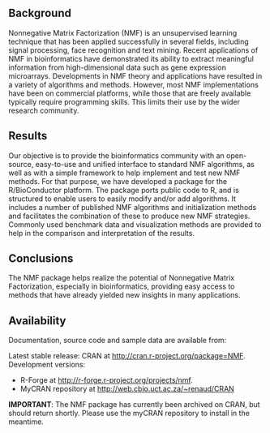 ## Background

Nonnegative Matrix Factorization (NMF) is an unsupervised learning technique that has been applied successfully in several fields, including signal processing, face recognition and text mining.
Recent applications of NMF in bioinformatics have demonstrated its ability to extract meaningful information from high-dimensional data such as gene expression microarrays. Developments in NMF theory and applications have resulted in a variety of algorithms and methods.
However, most NMF implementations have been on commercial platforms, while those that are freely available typically require programming skills.
This limits their use by the wider research community.

## Results
Our objective is to provide the bioinformatics community with an open-source, easy-to-use and unified interface to standard NMF algorithms, as well as with a simple framework to help implement and test new NMF methods.
For that purpose, we have developed a package for the R/BioConductor platform. The package ports public code to R, and is structured to enable users to easily modify and/or add algorithms.
It includes a number of published NMF algorithms and initialization methods and facilitates the combination of these to produce new NMF strategies.
Commonly used benchmark data and visualization methods are provided to help in the comparison and interpretation of the results.

## Conclusions
The NMF package helps realize the potential of Nonnegative Matrix Factorization, especially in bioinformatics, providing easy access to methods that have already yielded new insights in many applications.

## Availability

Documentation, source code and sample data are available from:

Latest stable release: CRAN at http://cran.r-project.org/package=NMF.
Development versions: 
* R-Forge at http://r-forge.r-project.org/projects/nmf.
* MyCRAN repository at http://web.cbio.uct.ac.za/~renaud/CRAN

__IMPORTANT__: The NMF package has currently been archived on CRAN, but should return shortly. Please use the myCRAN repository to install in the meantime.

